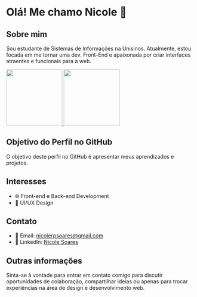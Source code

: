 # Olá! Me chamo Nicole 👋

## Sobre mim

Sou estudante de Sistemas de Informações na Unisinos. Atualmente, estou focada em me tornar uma dev. Front-End e apaixonada por criar interfaces atraentes e funcionais para a web.

<div>
 <a href="https://github.com/felipefreitassilvalearning">
    <img height="150em" src="https://github-readme-stats.vercel.app/api/top-langs/?username=nicolerpsoares&layout=compact&langs_count=7&theme=dracula" alt="" />
    <img height="150em" src="https://github-readme-stats.vercel.app/api?username=nicolerpsoares&show_icons=true&theme=dracula&include_all_commits=true&count_private=true" alt="" /></a>
  </div>

## Objetivo do Perfil no GitHub

O objetivo deste perfil no GitHub é apresentar meus aprendizados e projetos.

## Interesses

- 🌐 Front-end e Back-end Development
- 🎨 UI/UX Design

## Contato
- 📧 Email: nicolerpsoares@gmail.com
- 💼 LinkedIn: [Nicole Soares](https://www.linkedin.com/in/nicolerafaela/)

## Outras informações
Sinta-se à vontade para entrar em contato comigo para discutir oportunidades de colaboração, compartilhar ideias ou apenas para trocar experiências na área de design e desenvolvimento web.
